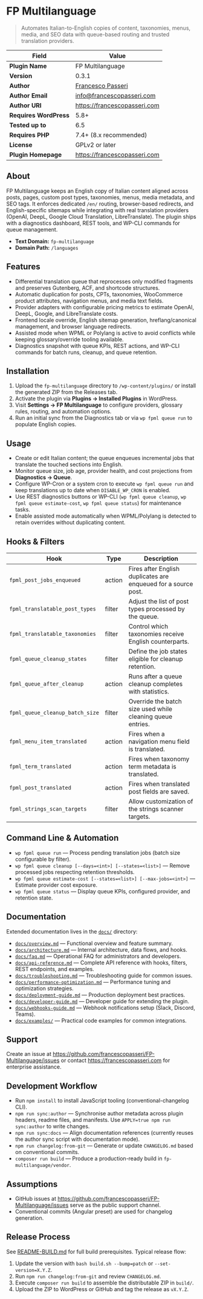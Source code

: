 # FP Multilanguage

> Automates Italian-to-English copies of content, taxonomies, menus, media, and SEO data with queue-based routing and trusted translation providers.

| Field | Value |
| --- | --- |
| **Plugin Name** | FP Multilanguage |
| **Version** | 0.3.1 |
| **Author** | [Francesco Passeri](https://francescopasseri.com) |
| **Author Email** | [info@francescopasseri.com](mailto:info@francescopasseri.com) |
| **Author URI** | https://francescopasseri.com |
| **Requires WordPress** | 5.8+ |
| **Tested up to** | 6.5 |
| **Requires PHP** | 7.4+ (8.x recommended) |
| **License** | GPLv2 or later |
| **Plugin Homepage** | https://francescopasseri.com |

## About
FP Multilanguage keeps an English copy of Italian content aligned across posts, pages, custom post types, taxonomies, menus, media metadata, and SEO tags. It enforces dedicated `/en/` routing, browser-based redirects, and English-specific sitemaps while integrating with real translation providers (OpenAI, DeepL, Google Cloud Translation, LibreTranslate). The plugin ships with a diagnostics dashboard, REST tools, and WP-CLI commands for queue management.

* **Text Domain:** `fp-multilanguage`
* **Domain Path:** `/languages`

## Features
- Differential translation queue that reprocesses only modified fragments and preserves Gutenberg, ACF, and shortcode structures.
- Automatic duplication for posts, CPTs, taxonomies, WooCommerce product attributes, navigation menus, and media text fields.
- Provider adapters with configurable pricing metrics to estimate OpenAI, DeepL, Google, and LibreTranslate costs.
- Frontend locale override, English sitemap generation, hreflang/canonical management, and browser language redirects.
- Assisted mode when WPML or Polylang is active to avoid conflicts while keeping glossary/override tooling available.
- Diagnostics snapshot with queue KPIs, REST actions, and WP-CLI commands for batch runs, cleanup, and queue retention.

## Installation
1. Upload the `fp-multilanguage` directory to `/wp-content/plugins/` or install the generated ZIP from the Releases tab.
2. Activate the plugin via **Plugins → Installed Plugins** in WordPress.
3. Visit **Settings → FP Multilanguage** to configure providers, glossary rules, routing, and automation options.
4. Run an initial sync from the Diagnostics tab or via `wp fpml queue run` to populate English copies.

## Usage
- Create or edit Italian content; the queue enqueues incremental jobs that translate the touched sections into English.
- Monitor queue size, job age, provider health, and cost projections from **Diagnostics → Queue**.
- Configure WP-Cron or a system cron to execute `wp fpml queue run` and keep translations up to date when `DISABLE_WP_CRON` is enabled.
- Use REST diagnostics buttons or WP-CLI (`wp fpml queue cleanup`, `wp fpml queue estimate-cost`, `wp fpml queue status`) for maintenance tasks.
- Enable assisted mode automatically when WPML/Polylang is detected to retain overrides without duplicating content.

## Hooks & Filters
| Hook | Type | Description |
| --- | --- | --- |
| `fpml_post_jobs_enqueued` | action | Fires after English duplicates are enqueued for a source post. |
| `fpml_translatable_post_types` | filter | Adjust the list of post types processed by the queue. |
| `fpml_translatable_taxonomies` | filter | Control which taxonomies receive English counterparts. |
| `fpml_queue_cleanup_states` | filter | Define the job states eligible for cleanup retention. |
| `fpml_queue_after_cleanup` | action | Runs after a queue cleanup completes with statistics. |
| `fpml_queue_cleanup_batch_size` | filter | Override the batch size used while cleaning queue entries. |
| `fpml_menu_item_translated` | action | Fires when a navigation menu field is translated. |
| `fpml_term_translated` | action | Fires when taxonomy term metadata is translated. |
| `fpml_post_translated` | action | Fires when translated post fields are saved. |
| `fpml_strings_scan_targets` | filter | Allow customization of the strings scanner targets. |

## Command Line & Automation
- `wp fpml queue run` — Process pending translation jobs (batch size configurable by filter).
- `wp fpml queue cleanup [--days=<int>] [--states=<list>]` — Remove processed jobs respecting retention thresholds.
- `wp fpml queue estimate-cost [--states=<list>] [--max-jobs=<int>]` — Estimate provider cost exposure.
- `wp fpml queue status` — Display queue KPIs, configured provider, and retention state.

## Documentation
Extended documentation lives in the [`docs/`](docs) directory:
- [`docs/overview.md`](docs/overview.md) — Functional overview and feature summary.
- [`docs/architecture.md`](docs/architecture.md) — Internal architecture, data flows, and hooks.
- [`docs/faq.md`](docs/faq.md) — Operational FAQ for administrators and developers.
- [`docs/api-reference.md`](docs/api-reference.md) — Complete API reference with hooks, filters, REST endpoints, and examples.
- [`docs/troubleshooting.md`](docs/troubleshooting.md) — Troubleshooting guide for common issues.
- [`docs/performance-optimization.md`](docs/performance-optimization.md) — Performance tuning and optimization strategies.
- [`docs/deployment-guide.md`](docs/deployment-guide.md) — Production deployment best practices.
- [`docs/developer-guide.md`](docs/developer-guide.md) — Developer guide for extending the plugin.
- [`docs/webhooks-guide.md`](docs/webhooks-guide.md) — Webhook notifications setup (Slack, Discord, Teams).
- [`docs/examples/`](docs/examples/) — Practical code examples for common integrations.

## Support
Create an issue at <https://github.com/francescopasseri/FP-Multilanguage/issues> or contact <https://francescopasseri.com> for enterprise assistance.

## Development Workflow
- Run `npm install` to install JavaScript tooling (conventional-changelog CLI).
- `npm run sync:author` — Synchronise author metadata across plugin headers, readme files, and manifests. Use `APPLY=true npm run sync:author` to write changes.
- `npm run sync:docs` — Align documentation references (currently reuses the author sync script with documentation mode).
- `npm run changelog:from-git` — Generate or update `CHANGELOG.md` based on conventional commits.
- `composer run build` — Produce a production-ready build in `fp-multilanguage/vendor`.

## Assumptions
- GitHub issues at <https://github.com/francescopasseri/FP-Multilanguage/issues> serve as the public support channel.
- Conventional commits (Angular preset) are used for changelog generation.

## Release Process
See [README-BUILD.md](README-BUILD.md) for full build prerequisites. Typical release flow:
1. Update the version with `bash build.sh --bump=patch` or `--set-version=X.Y.Z`.
2. Run `npm run changelog:from-git` and review `CHANGELOG.md`.
3. Execute `composer run build` to assemble the distributable ZIP in `build/`.
4. Upload the ZIP to WordPress or GitHub and tag the release as `vX.Y.Z`.
